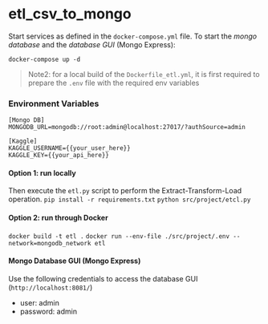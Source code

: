# etl_csv_to_mongo

Start services as defined in the `docker-compose.yml` file.
To start the *mongo database* and the *database GUI* (Mongo Express):

`docker-compose up -d` 

> Note2: for a local build of the `Dockerfile_etl.yml`, it is first required to prepare the `.env` file with the required env variables

### Environment Variables
```dotenv
[Mongo DB]
MONGODB_URL=mongodb://root:admin@localhost:27017/?authSource=admin

[Kaggle]
KAGGLE_USERNAME={{your_user_here}}
KAGGLE_KEY={{your_api_here}}
```
#### Option 1: run locally
Then execute the `etl.py` script to perform the Extract-Transform-Load operation.
`pip install -r requirements.txt`
`python src/project/etcl.py`

#### Option 2: run through Docker
`docker build -t etl .`
`docker run --env-file ./src/project/.env --network=mongodb_network etl`
#### Mongo Database GUI (Mongo Express)
Use the following credentials to access the database GUI (`http://localhost:8081/`)
* user: admin
* password: admin
